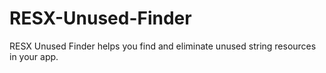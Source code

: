 # RESX-Unused-Finder
RESX Unused Finder helps you find and eliminate unused string resources in your app.
